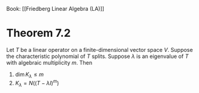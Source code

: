 Book: [[Friedberg Linear Algebra (LA)]]
# Theorem 7.2
Let $T$ be a linear operator on a finite-dimensional vector space $V$.
Suppose the characteristic polynomial of $T$ splits.
Suppose $\lambda$ is an eigenvalue of $T$ with algebraic multiplicity $m$.
Then
1. $\dim K_{\lambda}\leq m$
2. $K_{\lambda}=N((T-\lambda I)^{m})$